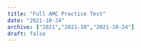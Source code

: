 ```yaml
---
title: "Full AMC Practice Test"
date: "2021-10-24"
archive: ["2021","2021-10","2021-10-24"]
draft: false
---
```

